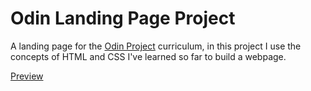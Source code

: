# Odin Landing Page Project
A landing page for the [Odin Project](https://www.theodinproject.com/) curriculum, in this project I use the concepts of HTML and CSS I've learned so far to build a webpage.

[Preview](https://hebesant.github.io/odin-landing-page)